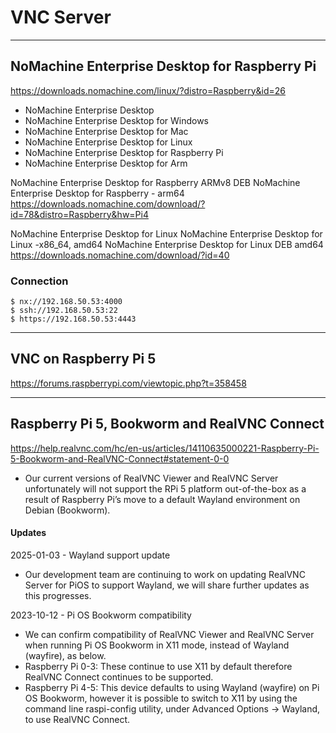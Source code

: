 # VNC Server


---
## NoMachine Enterprise Desktop for Raspberry Pi
https://downloads.nomachine.com/linux/?distro=Raspberry&id=26

* NoMachine Enterprise Desktop
* NoMachine Enterprise Desktop for Windows
* NoMachine Enterprise Desktop for Mac
* NoMachine Enterprise Desktop for Linux
* NoMachine Enterprise Desktop for Raspberry Pi
* NoMachine Enterprise Desktop for Arm

NoMachine Enterprise Desktop for Raspberry ARMv8 DEB
NoMachine Enterprise Desktop for Raspberry - arm64
https://downloads.nomachine.com/download/?id=78&distro=Raspberry&hw=Pi4


NoMachine Enterprise Desktop for Linux
NoMachine Enterprise Desktop for Linux -x86_64, amd64
NoMachine Enterprise Desktop for Linux DEB amd64
https://downloads.nomachine.com/download/?id=40

### Connection

```
$ nx://192.168.50.53:4000
$ ssh://192.168.50.53:22
$ https://192.168.50.53:4443
```

---
## VNC on Raspberry Pi 5

https://forums.raspberrypi.com/viewtopic.php?t=358458


---
## Raspberry Pi 5, Bookworm and RealVNC Connect

https://help.realvnc.com/hc/en-us/articles/14110635000221-Raspberry-Pi-5-Bookworm-and-RealVNC-Connect#statement-0-0

* Our current versions of RealVNC Viewer and RealVNC Server unfortunately will not support the RPi 5 platform out-of-the-box as a result of Raspberry Pi’s move to a default Wayland environment on Debian (Bookworm).

#### Updates

2025-01-03 - Wayland support update
* Our development team are continuing to work on updating RealVNC Server for PiOS to support Wayland, we will share further updates as this progresses.

2023-10-12 - Pi OS Bookworm compatibility
* We can confirm compatibility of RealVNC Viewer and RealVNC Server when running Pi OS Bookworm in X11 mode, instead of Wayland (wayfire), as below.
* Raspberry Pi 0-3: These continue to use X11 by default therefore RealVNC Connect continues to be supported.
* Raspberry Pi 4-5: This device defaults to using Wayland (wayfire) on Pi OS Bookworm, however it is possible to switch to X11 by using the command line raspi-config utility, under Advanced Options -> Wayland, to use RealVNC Connect.
